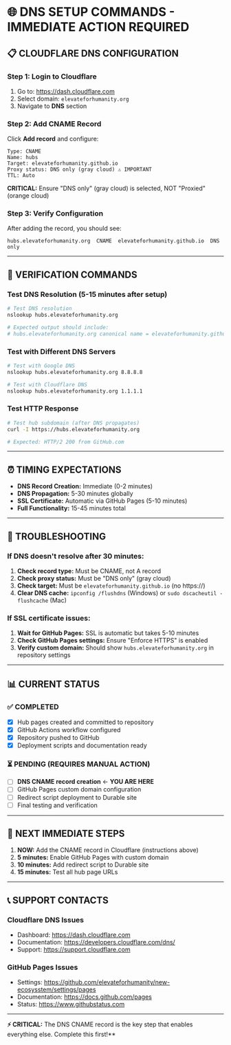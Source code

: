 # 🌐 DNS SETUP COMMANDS - IMMEDIATE ACTION REQUIRED

## 📋 CLOUDFLARE DNS CONFIGURATION

### Step 1: Login to Cloudflare
1. Go to: https://dash.cloudflare.com
2. Select domain: `elevateforhumanity.org`
3. Navigate to **DNS** section

### Step 2: Add CNAME Record
Click **Add record** and configure:

```
Type: CNAME
Name: hubs
Target: elevateforhumanity.github.io
Proxy status: DNS only (gray cloud) ⚠️ IMPORTANT
TTL: Auto
```

**CRITICAL:** Ensure "DNS only" (gray cloud) is selected, NOT "Proxied" (orange cloud)

### Step 3: Verify Configuration
After adding the record, you should see:
```
hubs.elevateforhumanity.org  CNAME  elevateforhumanity.github.io  DNS only
```

---

## 🧪 VERIFICATION COMMANDS

### Test DNS Resolution (5-15 minutes after setup)
```bash
# Test DNS resolution
nslookup hubs.elevateforhumanity.org

# Expected output should include:
# hubs.elevateforhumanity.org canonical name = elevateforhumanity.github.io
```

### Test with Different DNS Servers
```bash
# Test with Google DNS
nslookup hubs.elevateforhumanity.org 8.8.8.8

# Test with Cloudflare DNS  
nslookup hubs.elevateforhumanity.org 1.1.1.1
```

### Test HTTP Response
```bash
# Test hub subdomain (after DNS propagates)
curl -I https://hubs.elevateforhumanity.org

# Expected: HTTP/2 200 from GitHub.com
```

---

## ⏰ TIMING EXPECTATIONS

- **DNS Record Creation:** Immediate (0-2 minutes)
- **DNS Propagation:** 5-30 minutes globally
- **SSL Certificate:** Automatic via GitHub Pages (5-10 minutes)
- **Full Functionality:** 15-45 minutes total

---

## 🔧 TROUBLESHOOTING

### If DNS doesn't resolve after 30 minutes:
1. **Check record type:** Must be CNAME, not A record
2. **Check proxy status:** Must be "DNS only" (gray cloud)
3. **Check target:** Must be `elevateforhumanity.github.io` (no https://)
4. **Clear DNS cache:** `ipconfig /flushdns` (Windows) or `sudo dscacheutil -flushcache` (Mac)

### If SSL certificate issues:
1. **Wait for GitHub Pages:** SSL is automatic but takes 5-10 minutes
2. **Check GitHub Pages settings:** Ensure "Enforce HTTPS" is enabled
3. **Verify custom domain:** Should show `hubs.elevateforhumanity.org` in repository settings

---

## 📊 CURRENT STATUS

### ✅ COMPLETED
- [x] Hub pages created and committed to repository
- [x] GitHub Actions workflow configured
- [x] Repository pushed to GitHub
- [x] Deployment scripts and documentation ready

### ⏳ PENDING (REQUIRES MANUAL ACTION)
- [ ] **DNS CNAME record creation** ← **YOU ARE HERE**
- [ ] GitHub Pages custom domain configuration
- [ ] Redirect script deployment to Durable site
- [ ] Final testing and verification

---

## 🎯 NEXT IMMEDIATE STEPS

1. **NOW:** Add the CNAME record in Cloudflare (instructions above)
2. **5 minutes:** Enable GitHub Pages with custom domain
3. **10 minutes:** Add redirect script to Durable site
4. **15 minutes:** Test all hub page URLs

---

## 📞 SUPPORT CONTACTS

### Cloudflare DNS Issues
- Dashboard: https://dash.cloudflare.com
- Documentation: https://developers.cloudflare.com/dns/
- Support: https://support.cloudflare.com

### GitHub Pages Issues  
- Settings: https://github.com/elevateforhumanity/new-ecosysstem/settings/pages
- Documentation: https://docs.github.com/pages
- Status: https://www.githubstatus.com

---

**⚡ CRITICAL:** The DNS CNAME record is the key step that enables everything else. Complete this first!**